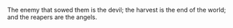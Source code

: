 The enemy that sowed them is the devil; the harvest is the end of the world; and the reapers are the angels.
